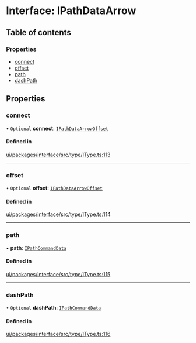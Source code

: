 # Interface: IPathDataArrow

## Table of contents

### Properties

- [connect](IPathDataArrow.md#connect)
- [offset](IPathDataArrow.md#offset)
- [path](IPathDataArrow.md#path)
- [dashPath](IPathDataArrow.md#dashpath)

## Properties

### connect

• `Optional` **connect**: [`IPathDataArrowOffset`](IPathDataArrowOffset.md)

#### Defined in

[ui/packages/interface/src/type/IType.ts:113](https://github.com/leaferjs/leafer-ui/blob/66bfac2/packages/interface/src/type/IType.ts#L113)

___

### offset

• `Optional` **offset**: [`IPathDataArrowOffset`](IPathDataArrowOffset.md)

#### Defined in

[ui/packages/interface/src/type/IType.ts:114](https://github.com/leaferjs/leafer-ui/blob/66bfac2/packages/interface/src/type/IType.ts#L114)

___

### path

• **path**: [`IPathCommandData`](../modules.md#ipathcommanddata)

#### Defined in

[ui/packages/interface/src/type/IType.ts:115](https://github.com/leaferjs/leafer-ui/blob/66bfac2/packages/interface/src/type/IType.ts#L115)

___

### dashPath

• `Optional` **dashPath**: [`IPathCommandData`](../modules.md#ipathcommanddata)

#### Defined in

[ui/packages/interface/src/type/IType.ts:116](https://github.com/leaferjs/leafer-ui/blob/66bfac2/packages/interface/src/type/IType.ts#L116)
